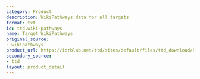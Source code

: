 ```yaml
---
category: Product
description: WikiPathways data for all targets
format: txt
id: ttd.wiki-pathways
name: Target WikiPathways
original_source:
- wikipathways
product_url: https://idrblab.net/ttd/sites/default/files/ttd_download/P4-06-Target_wikipathway.txt
secondary_source:
- ttd
layout: product_detail
---
```

